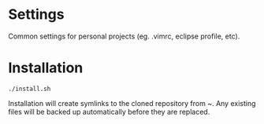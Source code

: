 # Settings
Common settings for personal projects (eg. .vimrc, eclipse profile, etc).

# Installation
    ./install.sh
Installation will create symlinks to the cloned repository from ~. Any existing
files will be backed up automatically before they are replaced.
